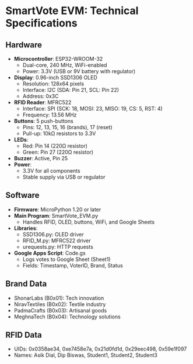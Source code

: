 # SmartVote EVM: Technical Specifications

## Hardware
- **Microcontroller**: ESP32-WROOM-32
  - Dual-core, 240 MHz, WiFi-enabled
  - Power: 3.3V (USB or 9V battery with regulator)
- **Display**: 0.96-inch SSD1306 OLED
  - Resolution: 128x64 pixels
  - Interface: I2C (SDA: Pin 21, SCL: Pin 22)
  - Address: 0x3C
- **RFID Reader**: MFRC522
  - Interface: SPI (SCK: 18, MOSI: 23, MISO: 19, CS: 5, RST: 4)
  - Frequency: 13.56 MHz
- **Buttons**: 5 push-buttons
  - Pins: 12, 13, 15, 16 (brands), 17 (reset)
  - Pull-up: 10kΩ resistors to 3.3V
- **LEDs**:
  - Red: Pin 14 (220Ω resistor)
  - Green: Pin 27 (220Ω resistor)
- **Buzzer**: Active, Pin 25
- **Power**:
  - 3.3V for all components
  - Stable supply via USB or regulator

## Software
- **Firmware**: MicroPython 1.20 or later
- **Main Program**: SmartVote_EVM.py
  - Handles RFID, OLED, buttons, WiFi, and Google Sheets
- **Libraries**:
  - SSD1306.py: OLED driver
  - RFID_M.py: MFRC522 driver
  - urequests.py: HTTP requests
- **Google Apps Script**: Code.gs
  - Logs votes to Google Sheet (Sheet1)
  - Fields: Timestamp, VoterID, Brand, Status

## Brand Data
- ShonarLabs (B0x01): Tech innovation
- NiravTextiles (B0x02): Textile industry
- PadmaCrafts (B0x03): Artisanal goods
- MeghnaTech (B0x04): Technology solutions

## RFID Data
- UIDs: 0x0358ae34, 0xe7458e7a, 0x21d0fd1d, 0x29eec498, 0x59e1f097
- Names: Asik Dial, Dip Biswas, Student1, Student2, Student3